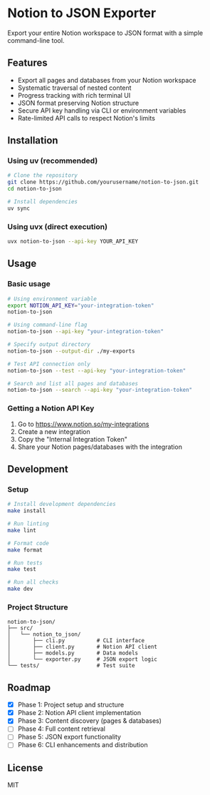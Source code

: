 # Notion to JSON Exporter

Export your entire Notion workspace to JSON format with a simple command-line tool.

## Features

- Export all pages and databases from your Notion workspace
- Systematic traversal of nested content
- Progress tracking with rich terminal UI
- JSON format preserving Notion structure
- Secure API key handling via CLI or environment variables
- Rate-limited API calls to respect Notion's limits

## Installation

### Using uv (recommended)

```bash
# Clone the repository
git clone https://github.com/yourusername/notion-to-json.git
cd notion-to-json

# Install dependencies
uv sync
```

### Using uvx (direct execution)

```bash
uvx notion-to-json --api-key YOUR_API_KEY
```

## Usage

### Basic usage

```bash
# Using environment variable
export NOTION_API_KEY="your-integration-token"
notion-to-json

# Using command-line flag
notion-to-json --api-key "your-integration-token"

# Specify output directory
notion-to-json --output-dir ./my-exports

# Test API connection only
notion-to-json --test --api-key "your-integration-token"

# Search and list all pages and databases
notion-to-json --search --api-key "your-integration-token"
```

### Getting a Notion API Key

1. Go to https://www.notion.so/my-integrations
2. Create a new integration
3. Copy the "Internal Integration Token"
4. Share your Notion pages/databases with the integration

## Development

### Setup

```bash
# Install development dependencies
make install

# Run linting
make lint

# Format code
make format

# Run tests
make test

# Run all checks
make dev
```

### Project Structure

```
notion-to-json/
├── src/
│   └── notion_to_json/
│       ├── cli.py          # CLI interface
│       ├── client.py       # Notion API client
│       ├── models.py       # Data models
│       └── exporter.py     # JSON export logic
└── tests/                  # Test suite
```

## Roadmap

- [x] Phase 1: Project setup and structure
- [x] Phase 2: Notion API client implementation
- [x] Phase 3: Content discovery (pages & databases)
- [ ] Phase 4: Full content retrieval
- [ ] Phase 5: JSON export functionality
- [ ] Phase 6: CLI enhancements and distribution

## License

MIT